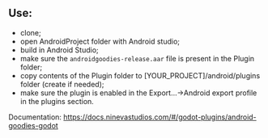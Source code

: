 ## Use:

- clone;
- open AndroidProject folder with Android studio;
- build in Android Studio;
- make sure the `androidgoodies-release.aar` file is present in the Plugin folder;
- copy contents of the Plugin folder to [YOUR_PROJECT]/android/plugins folder (create if needed);
- make sure the plugin is enabled in the Export...->Android export profile in the plugins section.

Documentation: https://docs.ninevastudios.com/#/godot-plugins/android-goodies-godot
